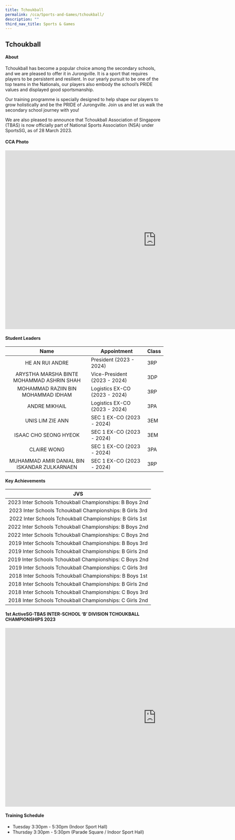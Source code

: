 ```yaml
---
title: Tchoukball
permalink: /cca/Sports-and-Games/tchoukball/
description: ""
third_nav_title: Sports & Games
---
```

## Tchoukball

#### About
Tchoukball has become a popular choice among the secondary schools, and we are pleased to offer it in Jurongville. It is a sport that requires players to be persistent and resilient. In our yearly pursuit to be one of the top teams in the Nationals, our players also embody the school’s PRIDE values and displayed good sportsmanship.

Our training programme is specially designed to help shape our players to grow holistically and be the PRIDE of Jurongville. Join us and let us walk the secondary school journey with you!

We are also pleased to announce that Tchoukball Association of Singapore (TBAS) is now officially part of National Sports Association (NSA) under SportsSG, as of 28 March 2023. 


#### CCA Photo
<iframe src="https://docs.google.com/presentation/d/e/2PACX-1vTbX-pmjOyep8IwLJHTqO7Sx9Pyju5r1HpuddJDfteaPlGAWNej3KWjQ_gb6kU2lCK-rk5J-WsmhjhJ/embed?start=true&amp;loop=true&amp;delayms=5000" frameborder="0" width="960" height="569" allowfullscreen="true"></iframe>

#### Student Leaders

| Name | Appointment | Class |
|:---:|---|---|
| HE AN RUI ANDRE | President (2023 - 2024) | 3RP |
| ARYSTHA MARSHA BINTE MOHAMMAD ASHRIN SHAH | Vice-President (2023 - 2024) | 3DP |
| MOHAMMAD RAZIIN BIN MOHAMMAD IDHAM | Logistics EX-CO (2023 - 2024) | 3RP |
| ANDRE MIKHAIL | Logistics EX-CO (2023 - 2024) | 3PA |
| UNIS LIM ZIE ANN | SEC 1 EX-CO (2023 - 2024) | 3EM |
| ISAAC CHO SEONG HYEOK | SEC 1 EX-CO (2023 - 2024) | 3EM |
| CLAIRE WONG | SEC 1 EX-CO (2023 - 2024) | 3PA |
| MUHAMMAD AMIR DANIAL BIN ISKANDAR ZULKARNAEN | SEC 1 EX-CO (2023 - 2024) | 3RP |

#### Key Achievements

| JVS |
|:---:|
| 2023 Inter Schools Tchoukball Championships: B Boys 2nd |
| 2023 Inter Schools Tchoukball Championships: B Girls 3rd |
| 2022 Inter Schools Tchoukball Championships: B Girls 1st |
| 2022 Inter Schools Tchoukball Championships: B Boys 2nd |
| 2022 Inter Schools Tchoukball Championships: C Boys 2nd |
| 2019 Inter Schools Tchoukball Championships: B Boys 3rd |
| 2019 Inter Schools Tchoukball Championships: B Girls 2nd |
| 2019 Inter Schools Tchoukball Championships: C Boys 2nd |
| 2019 Inter Schools Tchoukball Championships: C Girls 3rd |
| 2018 Inter Schools Tchoukball Championships: B Boys 1st |
| 2018 Inter Schools Tchoukball Championships: B Girls 2nd |
| 2018 Inter Schools Tchoukball Championships: C Boys 3rd |
| 2018 Inter Schools Tchoukball Championships: C Girls 2nd |

#### 1st ActiveSG-TBAS INTER-SCHOOL ‘B’ DIVISION TCHOUKBALL CHAMPIONSHIPS 2023
<iframe src="https://docs.google.com/presentation/d/e/2PACX-1vSKfAL8GyxdxG8apOxVW-Oz6n3RyT9dS9jEsSQyTX2B2LYaR-sgR3Fu9J_ScudsVKGewzvAUsDUV0EA/embed?start=true&amp;loop=true&amp;delayms=5000" frameborder="0" width="960" height="569" allowfullscreen="true"></iframe>

#### Training Schedule
- Tuesday 3:30pm - 5:30pm (Indoor Sport Hall)<br>
- Thursday 3:30pm - 5:30pm (Parade Square / Indoor Sport Hall)